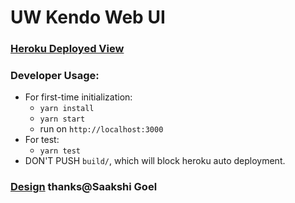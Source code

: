 # UW Kendo Web UI
### [Heroku Deployed View](https://git.heroku.com/uw-kendo-web.git)
### Developer Usage:
   - For first-time initialization:
     - `yarn install`
     - `yarn start`
     - run on `http://localhost:3000`
   - For test:
     - `yarn test`
   - DON'T PUSH `build/`, which will block heroku auto deployment.
### [Design](https://www.figma.com/file/Pk82TI8MmukIKFk7ICZ9H2/UW-Kendo?node-id=57%3A0) thanks@Saakshi Goel
